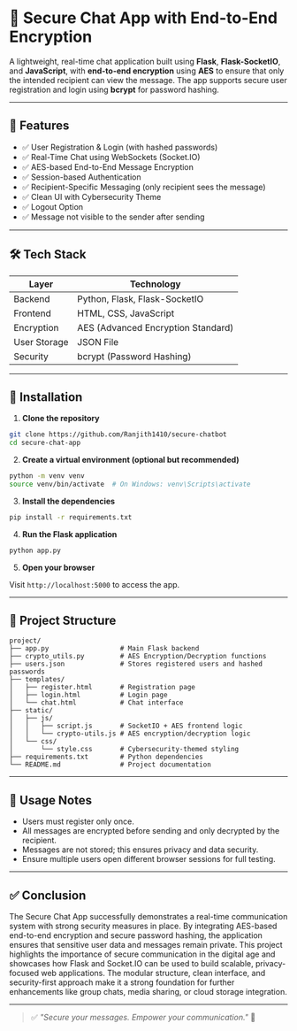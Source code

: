 # 🔐 Secure Chat App with End-to-End Encryption

A lightweight, real-time chat application built using **Flask**, **Flask-SocketIO**, and **JavaScript**, with **end-to-end encryption** using **AES** to ensure that only the intended recipient can view the message. The app supports secure user registration and login using **bcrypt** for password hashing.

---

## 🚀 Features

- ✅ User Registration & Login (with hashed passwords)
- ✅ Real-Time Chat using WebSockets (Socket.IO)
- ✅ AES-based End-to-End Message Encryption
- ✅ Session-based Authentication
- ✅ Recipient-Specific Messaging (only recipient sees the message)
- ✅ Clean UI with Cybersecurity Theme
- ✅ Logout Option
- ✅ Message not visible to the sender after sending

---

## 🛠️ Tech Stack

| Layer        | Technology             |
|--------------|------------------------|
| Backend      | Python, Flask, Flask-SocketIO |
| Frontend     | HTML, CSS, JavaScript  |
| Encryption   | AES (Advanced Encryption Standard) |
| User Storage | JSON File              |
| Security     | bcrypt (Password Hashing) |

---

## 🧰 Installation

1. **Clone the repository**

```bash
git clone https://github.com/Ranjith1410/secure-chatbot
cd secure-chat-app
```

2. **Create a virtual environment (optional but recommended)**

```bash
python -m venv venv
source venv/bin/activate  # On Windows: venv\Scripts\activate
```

3. **Install the dependencies**

```bash
pip install -r requirements.txt
```

4. **Run the Flask application**

```bash
python app.py
```

5. **Open your browser**

Visit `http://localhost:5000` to access the app.

---

## 📁 Project Structure

```
project/
├── app.py                  # Main Flask backend
├── crypto_utils.py         # AES Encryption/Decryption functions
├── users.json              # Stores registered users and hashed passwords
├── templates/
│   ├── register.html       # Registration page
│   ├── login.html          # Login page
│   └── chat.html           # Chat interface
├── static/
│   ├── js/
│   │   ├── script.js       # SocketIO + AES frontend logic
│   │   └── crypto-utils.js # AES encryption/decryption logic
│   └── css/
│       └── style.css       # Cybersecurity-themed styling
├── requirements.txt        # Python dependencies
└── README.md               # Project documentation
```

---

## 📌 Usage Notes

- Users must register only once.
- All messages are encrypted before sending and only decrypted by the recipient.
- Messages are not stored; this ensures privacy and data security.
- Ensure multiple users open different browser sessions for full testing.

---
## ✅ Conclusion

The Secure Chat App successfully demonstrates a real-time communication system with strong security measures in place. By integrating AES-based end-to-end encryption and secure password hashing, the application ensures that sensitive user data and messages remain private. This project highlights the importance of secure communication in the digital age and showcases how Flask and Socket.IO can be used to build scalable, privacy-focused web applications. The modular structure, clean interface, and security-first approach make it a strong foundation for further enhancements like group chats, media sharing, or cloud storage integration.


---

> ✅ _"Secure your messages. Empower your communication."_ 🔐
